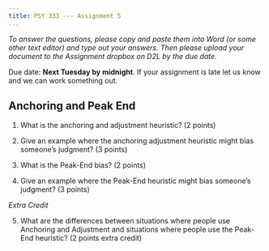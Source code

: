 ```yaml
---
title: PSY 333 --- Assignment 5
...
```


_To answer the questions, please copy and paste them into Word (or some other text editor) and type out your answers.  Then please upload your document to the Assignment dropbox on D2L by the due date._

Due date: **Next Tuesday by midnight**.  If your assignment is late let us know and we can work something out.



## Anchoring and Peak End

1. What is the anchoring and adjustment heuristic? (2 points)


2. Give an example where the anchoring adjustment heuristic might bias someone’s judgment? (3 points)


3. What is the Peak-End bias? (2 points)


4. Give an example where the Peak-End heuristic might bias someone’s judgment? (3 points)

_Extra Credit_

5. What are the differences between situations where people use Anchoring and Adjustment and situations where people use the Peak-End heuristic? (2 points extra credit)
